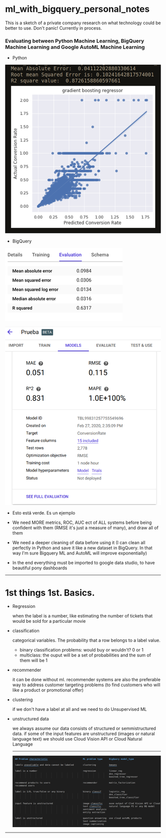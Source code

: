 # ml_with_bigquery_personal_notes

This is a sketch of a private company research on what technology could be better to use. Don't panic! Currently in process.



### Evaluating between Python Machine Learning, BigQuery Machine Learning and Google AutoML Machine Learning

- Python

![alt](./pics/python.png "")

- BigQuery

![alt](./pics/ml_bigquery.png "")

![alt](./pics/automl.png "")


- Esto está verde. Es un ejemplo

- We need MORE metrics, ROC, AUC ect of ALL systems before being confident with them (RMSE it's just a measure of many), and draw all of them

- We need a deeper cleaning of data before using it (I can clean all perfectly in Python and save it like a new dataset in BigQuery. In that way I'm sure Bigquery ML and AutoML will improve exponentially)

- In the end everything must be imported to google data studio, to have beautiful pony dashboards

-----------------------------------------------------

# 1st things 1st. Basics.

- Regression

    when the label is a number, like estimating the number of tickets that would be sold for a particular movie

- classification

    categorical variables. The probability that a row belongs to a label value.

    - binary classification problems: would buy or wouldn't? 0 or 1
    - multiclass:   the ouput will be a set of probabilities and the sum of them will be 1

- recommender

    it can be done without ml. recommender systems are also the preferable way to address customer targeting problems (to find customers who will like a product or promotional offer)

- clustering

    if we don't have a label at all and we need to do Unsupervised ML

- unstructured data

    we always assume our data consists of structured or semmistructured data. if some of the input features are unstructured (images or natural language text) we should use  Cloud Vision API or Cloud Natural Language 

    ------------------------------------------

    ![alt](./pics/tablecontent.png "")

-------------------------------

